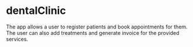 # dentalClinic
The app allows a user to register patients and book appointments for them. The user can also add treatments and generate invoice for the provided services.
